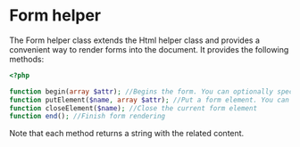 # Form helper

The Form helper class extends the Html helper class and provides a convenient way to
render forms into the document. It provides the following methods:

```php
<?php

function begin(array $attr); //Begins the form. You can optionally specify attributes via the array param.
function putElement($name, array $attr); //Put a form element. You can optionally specify element attributes via the array param
function closeElement($name); //Close the current form element
function end(); //Finish form rendering
```

Note that each method returns a string with the related content.